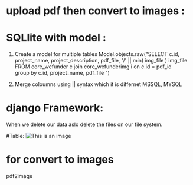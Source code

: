 # upload pdf then convert to images :
 

 

# SQLlite with model :
1. Create a model for multiple tables 
Model.objects.raw("SELECT c.id, project_name, project_description, pdf_file, '/' || min( img_file ) img_file \
                                    FROM  core_wefunder c join core_wefunderimg i on c.id = pdf_id \
                                    group by c.id, project_name, pdf_file ")
                                    
2. Merge coloumns using || syntax which it is differnet MSSQL, MYSQL    


# django Framework:
When we delete our data aslo delete the files on our file system. 



#Table:
![This is an image](https://github.com/viviankaun/AWS_Spark/blob/main/img/table001.jpeg)

# for convert to images  
pdf2image 
                             
       
       
